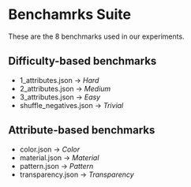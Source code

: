 # Benchamrks Suite
These are the 8 benchmarks used in our experiments.
## Difficulty-based benchmarks
- 1_attributes.json -> *Hard*
- 2_attributes.json -> *Medium*
- 3_attributes.json -> *Easy*
- shuffle_negatives.json -> *Trivial*
## Attribute-based benchmarks
- color.json -> *Color*
- material.json -> *Material*
- pattern.json -> *Pattern*
- transparency.json -> *Transparency*
